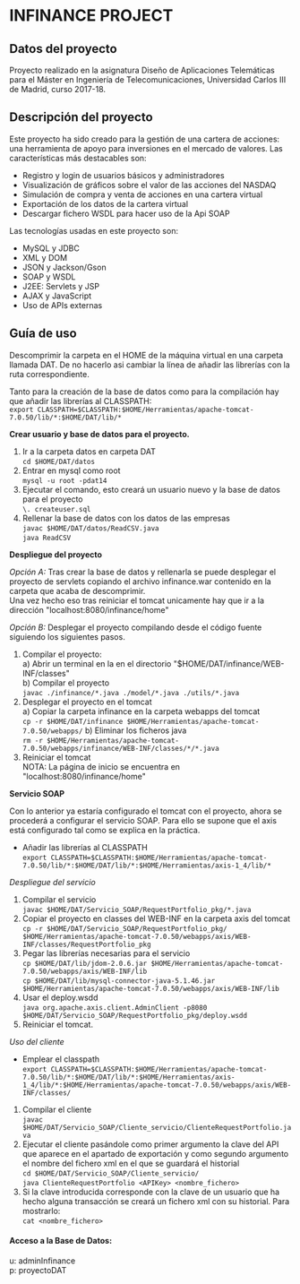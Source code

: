 # INFINANCE PROJECT

## Datos del proyecto

Proyecto realizado en la asignatura Diseño de Aplicaciones Telemáticas para el Máster en Ingeniería de Telecomunicaciones, Universidad Carlos III de Madrid, curso 2017-18.

## Descripción del proyecto

Este proyecto ha sido creado para la gestión de una cartera de acciones: una herramienta de apoyo para inversiones en el mercado de valores. Las características más destacables son:

* Registro y login de usuarios básicos y administradores
* Visualización de gráficos sobre el valor de las acciones del NASDAQ
* Simulación de compra y venta de acciones en una cartera virtual
* Exportación de los datos de la cartera virtual
* Descargar fichero WSDL para hacer uso de la Api SOAP

Las tecnologías usadas en este proyecto son:

* MySQL y JDBC
* XML y DOM
* JSON y Jackson/Gson
* SOAP y WSDL
* J2EE: Servlets y JSP
* AJAX y JavaScript
* Uso de APIs externas

## Guía de uso

Descomprimir la carpeta en el HOME de la máquina virtual en una carpeta llamada DAT. De no hacerlo asi cambiar la línea de añadir las librerías con la ruta correspondiente.

Tanto para la creación de la base de datos como para la compilación hay que añadir las librerías al CLASSPATH:<br>
`export CLASSPATH=$CLASSPATH:$HOME/Herramientas/apache-tomcat-7.0.50/lib/*:$HOME/DAT/lib/*`

**Crear usuario y base de datos para el proyecto.**

1. Ir a la carpeta datos en carpeta DAT<br>`cd $HOME/DAT/datos`
2. Entrar en mysql como root<br>`mysql -u root -pdat14`
3. Ejecutar el comando, esto creará un usuario nuevo y la base de datos para el proyecto<br>`\. createuser.sql`
4. Rellenar la base de datos con los datos de las empresas<br>`javac $HOME/DAT/datos/ReadCSV.java`<br>`java ReadCSV`

**Despliegue del proyecto**

*Opción A:*
Tras crear la base de datos y rellenarla se puede desplegar el proyecto de servlets copiando el archivo infinance.war contenido en la carpeta que acaba de descomprimir.<br>
Una vez hecho eso tras reiniciar el tomcat unicamente hay que ir a la dirección "localhost:8080/infinance/home"

*Opción B:*
Desplegar el proyecto compilando desde el código fuente siguiendo los siguientes pasos.
1. Compilar el proyecto:<br>
	a) Abrir un terminal en la en el directorio "$HOME/DAT/infinance/WEB-INF/classes"<br>
	b) Compilar el proyecto<br>`javac ./infinance/*.java ./model/*.java ./utils/*.java`
2. Desplegar el proyecto en el tomcat<br>
	a) Copiar la carpeta infinance en la carpeta webapps del tomcat<br>`cp -r $HOME/DAT/infinance $HOME/Herramientas/apache-tomcat-7.0.50/webapps/`
	b) Eliminar los ficheros java<br>`rm -r $HOME/Herramientas/apache-tomcat-7.0.50/webapps/infinance/WEB-INF/classes/*/*.java`
3. Reiniciar el tomcat<br>
NOTA: La página de inicio se encuentra en "localhost:8080/infinance/home"

**Servicio SOAP**

Con lo anterior ya estaría configurado el tomcat con el proyecto, ahora se procederá a configurar el servicio SOAP. Para ello se supone que el axis está configurado tal como se explica en la práctica.
* Añadir las librerías al CLASSPATH<br>`export CLASSPATH=$CLASSPATH:$HOME/Herramientas/apache-tomcat-7.0.50/lib/*:$HOME/DAT/lib/*:$HOME/Herramientas/axis-1_4/lib/*`


*Despliegue del servicio*<br>
1. Compilar el servicio<br>`javac $HOME/DAT/Servicio_SOAP/RequestPortfolio_pkg/*.java`
2. Copiar el proyecto en classes del WEB-INF en la carpeta axis del tomcat<br>`cp -r $HOME/DAT/Servicio_SOAP/RequestPortfolio_pkg/ $HOME/Herramientas/apache-tomcat-7.0.50/webapps/axis/WEB-INF/classes/RequestPortfolio_pkg`
3. Pegar las librerías necesarias para el servicio<br>`cp $HOME/DAT/lib/jdom-2.0.6.jar $HOME/Herramientas/apache-tomcat-7.0.50/webapps/axis/WEB-INF/lib`<br>`cp $HOME/DAT/lib/mysql-connector-java-5.1.46.jar $HOME/Herramientas/apache-tomcat-7.0.50/webapps/axis/WEB-INF/lib`
4. Usar el deploy.wsdd<br>`java org.apache.axis.client.AdminClient -p8080 $HOME/DAT/Servicio_SOAP/RequestPortfolio_pkg/deploy.wsdd`
5. Reiniciar el tomcat.

*Uso del cliente*
* Emplear el classpath<br>`export CLASSPATH=$CLASSPATH:$HOME/Herramientas/apache-tomcat-7.0.50/lib/*:$HOME/DAT/lib/*:$HOME/Herramientas/axis-1_4/lib/*:$HOME/Herramientas/apache-tomcat-7.0.50/webapps/axis/WEB-INF/classes/`

1. Compilar el cliente<br>`javac $HOME/DAT/Servicio_SOAP/Cliente_servicio/ClienteRequestPortfolio.java`
2. Ejecutar el cliente pasándole como primer argumento la clave del API que aparece en el apartado de exportación y como segundo argumento el nombre del fichero xml en el que se guardará el historial<br>`cd $HOME/DAT/Servicio_SOAP/Cliente_servicio/`<br>`java ClienteRequestPortfolio <APIKey> <nombre_fichero>`
3. Si la clave introducida corresponde con la clave de un usuario que ha hecho alguna transacción se creará un fichero xml con su historial. Para mostrarlo:<br>`cat <nombre_fichero>`

#### Acceso a la Base de Datos:
u: adminInfinance <br/>
p: proyectoDAT <br/>
